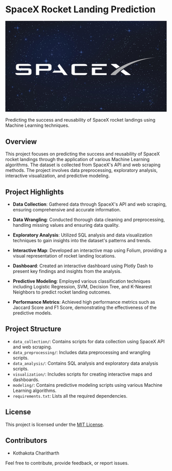 # SpaceX Rocket Landing Prediction

![SpaceX Logo](images/SpaceX.png)

Predicting the success and reusability of SpaceX rocket landings using Machine Learning techniques.

## Overview

This project focuses on predicting the success and reusability of SpaceX rocket landings through the application of various Machine Learning algorithms. The dataset is collected from SpaceX's API and web scraping methods. The project involves data preprocessing, exploratory analysis, interactive visualization, and predictive modeling.

## Project Highlights

- **Data Collection**: Gathered data through SpaceX's API and web scraping, ensuring comprehensive and accurate information.

- **Data Wrangling**: Conducted thorough data cleaning and preprocessing, handling missing values and ensuring data quality.

- **Exploratory Analysis**: Utilized SQL analysis and data visualization techniques to gain insights into the dataset's patterns and trends.

- **Interactive Map**: Developed an interactive map using Folium, providing a visual representation of rocket landing locations.

- **Dashboard**: Created an interactive dashboard using Plotly Dash to present key findings and insights from the analysis.

- **Predictive Modeling**: Employed various classification techniques including Logistic Regression, SVM, Decision Tree, and K-Nearest Neighbors to predict rocket landing outcomes.

- **Performance Metrics**: Achieved high performance metrics such as Jaccard Score and F1 Score, demonstrating the effectiveness of the predictive models.

## Project Structure

- `data_collection/`: Contains scripts for data collection using SpaceX API and web scraping.
- `data_preprocessing/`: Includes data preprocessing and wrangling scripts.
- `data_analysis/`: Contains SQL analysis and exploratory data analysis scripts.
- `visualization/`: Includes scripts for creating interactive maps and dashboards.
- `modeling/`: Contains predictive modeling scripts using various Machine Learning algorithms.
- `requirements.txt`: Lists all the required dependencies.

## License

This project is licensed under the [MIT License](LICENSE).

## Contributors

- Kothakota Charitharth

Feel free to contribute, provide feedback, or report issues.


